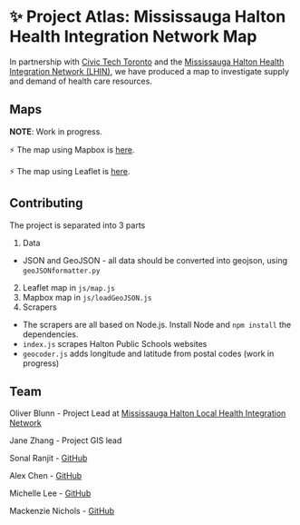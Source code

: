 # :sparkles: Project Atlas: Mississauga Halton Health Integration Network Map

In partnership with [Civic Tech Toronto](http://civictech.ca/) and the [Mississauga Halton Health Integration Network (LHIN)](http://www.mississaugahaltonlhin.on.ca/), we have produced a map to investigate supply and demand of health care resources.

## Maps

**NOTE**: Work in progress.

:zap: The map using Mapbox is [here](https://misshaltlhin.github.io/MissHaltLHIN/).

:zap: The map using Leaflet is [here](https://misshaltlhin.github.io/MissHaltLHIN/leafletMissHaltLHIN.html).


## Contributing

The project is separated into 3 parts

1. Data
  - JSON and GeoJSON - all data should be converted into geojson, using `geoJSONformatter.py`
2. Leaflet map in `js/map.js`
3. Mapbox map in `js/loadGeoJSON.js`
4. Scrapers
  - The scrapers are all based on Node.js. Install Node and `npm install` the dependencies.
  - `index.js` scrapes Halton Public Schools websites
  - `geocoder.js` adds longitude and latitude from postal codes (work in progress)

## Team

Oliver Blunn - ‎Project Lead at [Mississauga Halton Local Health Integration Network](http://www.mississaugahaltonlhin.on.ca/)

Jane Zhang - Project GIS lead

Sonal Ranjit - [GitHub](https://github.com/sonalranjit)

Alex Chen - [GitHub](https://github.com/alexaca79)

Michelle Lee - [GitHub](https://github.com/mi-lee)

Mackenzie Nichols - [GitHub](https://github.com/mackeynichols)

